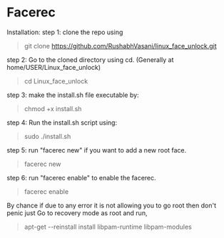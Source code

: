 
# Facerec

Installation:
step 1: clone the repo using

>git clone https://github.com/RushabhVasani/linux_face_unlock.git


step 2: Go to the cloned directory using cd.
(Generally at home/USER/Linux_face_unlock)
>cd Linux_face_unlock



step 3: make the install.sh file executable by:

>chmod +x install.sh



step 4: Run the install.sh script using:

>sudo ./install.sh



step 5: run "facerec new" if you want to add a new root face.

>facerec new



step 6: run "facerec enable" to enable the facerec.

>facerec enable



By chance if due to any error it is not allowing you to go root then don't penic just Go to recovery mode as root and run,

>apt-get --reinstall install libpam-runtime libpam-modules

